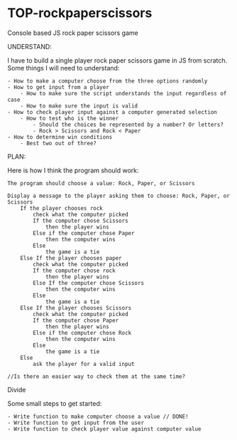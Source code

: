 # TOP-rockpaperscissors
Console based JS rock paper scissors game

UNDERSTAND:

I have to build a single player rock paper scissors game in JS from scratch. Some things I will need to understand:

    - How to make a computer choose from the three options randomly
    - How to get input from a player
        - How to make sure the script understands the input regardless of case
        - How to make sure the input is valid
    - How to check player input against a computer generated selection
        - How to test who is the winner
            - Should the choices be represented by a number? Or letters? 
            - Rock > Scissors and Rock < Paper
    - How to determine win conditions
        - Best two out of three? 
    
PLAN: 

Here is how I think the program should work:

    The program should choose a value: Rock, Paper, or Scissors

    Display a message to the player asking them to choose: Rock, Paper, or Scissors
        If the player chooses rock
            check what the computer picked
            If the computer chose Scissors
                then the player wins
            Else if the computer chose Paper
                then the computer wins
            Else 
                the game is a tie
        Else If the player chooses paper
            check what the computer picked
            If the computer chose rock
                then the player wins
            Else If the computer chose Scissors
                then the computer wins
            Else
                the game is a tie
        Else If the player chooses Scissors
            check what the computer picked
            If the computer chose Paper
                then the player wins
            Else if the computer chose Rock
                then the computer wins
            Else
                the game is a tie
        Else 
            ask the player for a valid input

    //Is there an easier way to check them at the same time?

Divide

Some small steps to get started:

    - Write function to make computer choose a value // DONE!
    - Write function to get input from the user
    - Write function to check player value against computer value

    

